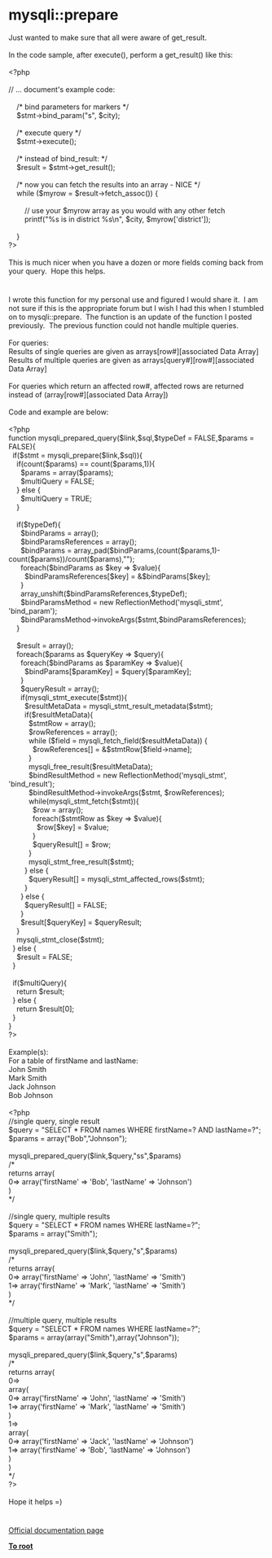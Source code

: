 # mysqli::prepare




<div class="phpcode"><span class="html">
Just wanted to make sure that all were aware of get_result.<br><br>In the code sample, after execute(), perform a get_result() like this:<br><br><span class="default">&lt;?php<br><br></span><span class="comment">// ... document&apos;s example code:<br><br>&#xA0; &#xA0; /* bind parameters for markers */<br>&#xA0; &#xA0; </span><span class="default">$stmt</span><span class="keyword">-&gt;</span><span class="default">bind_param</span><span class="keyword">(</span><span class="string">&quot;s&quot;</span><span class="keyword">, </span><span class="default">$city</span><span class="keyword">);<br><br>&#xA0; &#xA0; </span><span class="comment">/* execute query */<br>&#xA0; &#xA0; </span><span class="default">$stmt</span><span class="keyword">-&gt;</span><span class="default">execute</span><span class="keyword">();<br><br>&#xA0; &#xA0; </span><span class="comment">/* instead of bind_result: */<br>&#xA0; &#xA0; </span><span class="default">$result </span><span class="keyword">= </span><span class="default">$stmt</span><span class="keyword">-&gt;</span><span class="default">get_result</span><span class="keyword">();<br><br>&#xA0; &#xA0; </span><span class="comment">/* now you can fetch the results into an array - NICE */<br>&#xA0; &#xA0; </span><span class="keyword">while (</span><span class="default">$myrow </span><span class="keyword">= </span><span class="default">$result</span><span class="keyword">-&gt;</span><span class="default">fetch_assoc</span><span class="keyword">()) {<br><br>&#xA0; &#xA0; &#xA0; &#xA0; </span><span class="comment">// use your $myrow array as you would with any other fetch<br>&#xA0; &#xA0; &#xA0; &#xA0; </span><span class="default">printf</span><span class="keyword">(</span><span class="string">&quot;%s is in district %s\n&quot;</span><span class="keyword">, </span><span class="default">$city</span><span class="keyword">, </span><span class="default">$myrow</span><span class="keyword">[</span><span class="string">&apos;district&apos;</span><span class="keyword">]);<br><br>&#xA0; &#xA0; }<br></span><span class="default">?&gt;<br></span><br>This is much nicer when you have a dozen or more fields coming back from your query.&#xA0; Hope this helps.</span>
</div>
  

#


<div class="phpcode"><span class="html">
I wrote this function for my personal use and figured I would share it.&#xA0; I am not sure if this is the appropriate forum but I wish I had this when I stumbled on to mysqli::prepare.&#xA0; The function is an update of the function I posted previously.&#xA0; The previous function could not handle multiple queries.
<br>
<br>For queries:
<br>Results of single queries are given as arrays[row#][associated Data Array]
<br>Results of multiple queries are given as arrays[query#][row#][associated Data Array]
<br>
<br>For queries which return an affected row#, affected rows are returned instead of (array[row#][associated Data Array])
<br>
<br>Code and example are below:
<br>
<br><span class="default">&lt;?php
<br></span><span class="keyword">function </span><span class="default">mysqli_prepared_query</span><span class="keyword">(</span><span class="default">$link</span><span class="keyword">,</span><span class="default">$sql</span><span class="keyword">,</span><span class="default">$typeDef </span><span class="keyword">= </span><span class="default">FALSE</span><span class="keyword">,</span><span class="default">$params </span><span class="keyword">= </span><span class="default">FALSE</span><span class="keyword">){
<br>&#xA0; if(</span><span class="default">$stmt </span><span class="keyword">= </span><span class="default">mysqli_prepare</span><span class="keyword">(</span><span class="default">$link</span><span class="keyword">,</span><span class="default">$sql</span><span class="keyword">)){
<br>&#xA0; &#xA0; if(</span><span class="default">count</span><span class="keyword">(</span><span class="default">$params</span><span class="keyword">) == </span><span class="default">count</span><span class="keyword">(</span><span class="default">$params</span><span class="keyword">,</span><span class="default">1</span><span class="keyword">)){
<br>&#xA0; &#xA0; &#xA0; </span><span class="default">$params </span><span class="keyword">= array(</span><span class="default">$params</span><span class="keyword">);
<br>&#xA0; &#xA0; &#xA0; </span><span class="default">$multiQuery </span><span class="keyword">= </span><span class="default">FALSE</span><span class="keyword">;
<br>&#xA0; &#xA0; } else {
<br>&#xA0; &#xA0; &#xA0; </span><span class="default">$multiQuery </span><span class="keyword">= </span><span class="default">TRUE</span><span class="keyword">;
<br>&#xA0; &#xA0; }&#xA0; 
<br>&#xA0; &#xA0; 
<br>&#xA0; &#xA0; if(</span><span class="default">$typeDef</span><span class="keyword">){
<br>&#xA0; &#xA0; &#xA0; </span><span class="default">$bindParams </span><span class="keyword">= array();&#xA0; &#xA0; 
<br>&#xA0; &#xA0; &#xA0; </span><span class="default">$bindParamsReferences </span><span class="keyword">= array();
<br>&#xA0; &#xA0; &#xA0; </span><span class="default">$bindParams </span><span class="keyword">= </span><span class="default">array_pad</span><span class="keyword">(</span><span class="default">$bindParams</span><span class="keyword">,(</span><span class="default">count</span><span class="keyword">(</span><span class="default">$params</span><span class="keyword">,</span><span class="default">1</span><span class="keyword">)-</span><span class="default">count</span><span class="keyword">(</span><span class="default">$params</span><span class="keyword">))/</span><span class="default">count</span><span class="keyword">(</span><span class="default">$params</span><span class="keyword">),</span><span class="string">&quot;&quot;</span><span class="keyword">);&#xA0; &#xA0; &#xA0; &#xA0;&#xA0; 
<br>&#xA0; &#xA0; &#xA0; foreach(</span><span class="default">$bindParams </span><span class="keyword">as </span><span class="default">$key </span><span class="keyword">=&gt; </span><span class="default">$value</span><span class="keyword">){
<br>&#xA0; &#xA0; &#xA0; &#xA0; </span><span class="default">$bindParamsReferences</span><span class="keyword">[</span><span class="default">$key</span><span class="keyword">] = &amp;</span><span class="default">$bindParams</span><span class="keyword">[</span><span class="default">$key</span><span class="keyword">];&#xA0; 
<br>&#xA0; &#xA0; &#xA0; }
<br>&#xA0; &#xA0; &#xA0; </span><span class="default">array_unshift</span><span class="keyword">(</span><span class="default">$bindParamsReferences</span><span class="keyword">,</span><span class="default">$typeDef</span><span class="keyword">);
<br>&#xA0; &#xA0; &#xA0; </span><span class="default">$bindParamsMethod </span><span class="keyword">= new </span><span class="default">ReflectionMethod</span><span class="keyword">(</span><span class="string">&apos;mysqli_stmt&apos;</span><span class="keyword">, </span><span class="string">&apos;bind_param&apos;</span><span class="keyword">);
<br>&#xA0; &#xA0; &#xA0; </span><span class="default">$bindParamsMethod</span><span class="keyword">-&gt;</span><span class="default">invokeArgs</span><span class="keyword">(</span><span class="default">$stmt</span><span class="keyword">,</span><span class="default">$bindParamsReferences</span><span class="keyword">);
<br>&#xA0; &#xA0; }
<br>&#xA0; &#xA0; 
<br>&#xA0; &#xA0; </span><span class="default">$result </span><span class="keyword">= array();
<br>&#xA0; &#xA0; foreach(</span><span class="default">$params </span><span class="keyword">as </span><span class="default">$queryKey </span><span class="keyword">=&gt; </span><span class="default">$query</span><span class="keyword">){
<br>&#xA0; &#xA0; &#xA0; foreach(</span><span class="default">$bindParams </span><span class="keyword">as </span><span class="default">$paramKey </span><span class="keyword">=&gt; </span><span class="default">$value</span><span class="keyword">){
<br>&#xA0; &#xA0; &#xA0; &#xA0; </span><span class="default">$bindParams</span><span class="keyword">[</span><span class="default">$paramKey</span><span class="keyword">] = </span><span class="default">$query</span><span class="keyword">[</span><span class="default">$paramKey</span><span class="keyword">];
<br>&#xA0; &#xA0; &#xA0; }
<br>&#xA0; &#xA0; &#xA0; </span><span class="default">$queryResult </span><span class="keyword">= array();
<br>&#xA0; &#xA0; &#xA0; if(</span><span class="default">mysqli_stmt_execute</span><span class="keyword">(</span><span class="default">$stmt</span><span class="keyword">)){
<br>&#xA0; &#xA0; &#xA0; &#xA0; </span><span class="default">$resultMetaData </span><span class="keyword">= </span><span class="default">mysqli_stmt_result_metadata</span><span class="keyword">(</span><span class="default">$stmt</span><span class="keyword">);
<br>&#xA0; &#xA0; &#xA0; &#xA0; if(</span><span class="default">$resultMetaData</span><span class="keyword">){&#xA0; &#xA0; &#xA0; &#xA0; &#xA0; &#xA0; &#xA0; &#xA0; &#xA0; &#xA0; &#xA0; &#xA0; &#xA0; &#xA0; &#xA0; &#xA0; &#xA0; &#xA0; &#xA0; &#xA0; &#xA0; &#xA0; &#xA0; &#xA0; &#xA0; &#xA0; &#xA0; &#xA0; &#xA0; &#xA0; &#xA0; &#xA0; &#xA0; &#xA0; &#xA0; &#xA0; &#xA0; &#xA0; &#xA0;&#xA0; 
<br>&#xA0; &#xA0; &#xA0; &#xA0; &#xA0; </span><span class="default">$stmtRow </span><span class="keyword">= array();&#xA0;&#xA0; 
<br>&#xA0; &#xA0; &#xA0; &#xA0; &#xA0; </span><span class="default">$rowReferences </span><span class="keyword">= array(); 
<br>&#xA0; &#xA0; &#xA0; &#xA0; &#xA0; while (</span><span class="default">$field </span><span class="keyword">= </span><span class="default">mysqli_fetch_field</span><span class="keyword">(</span><span class="default">$resultMetaData</span><span class="keyword">)) { 
<br>&#xA0; &#xA0; &#xA0; &#xA0; &#xA0; &#xA0; </span><span class="default">$rowReferences</span><span class="keyword">[] = &amp;</span><span class="default">$stmtRow</span><span class="keyword">[</span><span class="default">$field</span><span class="keyword">-&gt;</span><span class="default">name</span><span class="keyword">]; 
<br>&#xA0; &#xA0; &#xA0; &#xA0; &#xA0; }&#xA0; &#xA0; &#xA0; &#xA0; &#xA0; &#xA0; &#xA0; &#xA0; &#xA0; &#xA0; &#xA0; &#xA0; &#xA0; &#xA0; &#xA0; &#xA0; 
<br>&#xA0; &#xA0; &#xA0; &#xA0; &#xA0; </span><span class="default">mysqli_free_result</span><span class="keyword">(</span><span class="default">$resultMetaData</span><span class="keyword">);
<br>&#xA0; &#xA0; &#xA0; &#xA0; &#xA0; </span><span class="default">$bindResultMethod </span><span class="keyword">= new </span><span class="default">ReflectionMethod</span><span class="keyword">(</span><span class="string">&apos;mysqli_stmt&apos;</span><span class="keyword">, </span><span class="string">&apos;bind_result&apos;</span><span class="keyword">); 
<br>&#xA0; &#xA0; &#xA0; &#xA0; &#xA0; </span><span class="default">$bindResultMethod</span><span class="keyword">-&gt;</span><span class="default">invokeArgs</span><span class="keyword">(</span><span class="default">$stmt</span><span class="keyword">, </span><span class="default">$rowReferences</span><span class="keyword">);
<br>&#xA0; &#xA0; &#xA0; &#xA0; &#xA0; while(</span><span class="default">mysqli_stmt_fetch</span><span class="keyword">(</span><span class="default">$stmt</span><span class="keyword">)){
<br>&#xA0; &#xA0; &#xA0; &#xA0; &#xA0; &#xA0; </span><span class="default">$row </span><span class="keyword">= array();
<br>&#xA0; &#xA0; &#xA0; &#xA0; &#xA0; &#xA0; foreach(</span><span class="default">$stmtRow </span><span class="keyword">as </span><span class="default">$key </span><span class="keyword">=&gt; </span><span class="default">$value</span><span class="keyword">){
<br>&#xA0; &#xA0; &#xA0; &#xA0; &#xA0; &#xA0; &#xA0; </span><span class="default">$row</span><span class="keyword">[</span><span class="default">$key</span><span class="keyword">] = </span><span class="default">$value</span><span class="keyword">;&#xA0; &#xA0; &#xA0; &#xA0; &#xA0;&#xA0; 
<br>&#xA0; &#xA0; &#xA0; &#xA0; &#xA0; &#xA0; }
<br>&#xA0; &#xA0; &#xA0; &#xA0; &#xA0; &#xA0; </span><span class="default">$queryResult</span><span class="keyword">[] = </span><span class="default">$row</span><span class="keyword">;
<br>&#xA0; &#xA0; &#xA0; &#xA0; &#xA0; }
<br>&#xA0; &#xA0; &#xA0; &#xA0; &#xA0; </span><span class="default">mysqli_stmt_free_result</span><span class="keyword">(</span><span class="default">$stmt</span><span class="keyword">);
<br>&#xA0; &#xA0; &#xA0; &#xA0; } else {
<br>&#xA0; &#xA0; &#xA0; &#xA0; &#xA0; </span><span class="default">$queryResult</span><span class="keyword">[] = </span><span class="default">mysqli_stmt_affected_rows</span><span class="keyword">(</span><span class="default">$stmt</span><span class="keyword">);
<br>&#xA0; &#xA0; &#xA0; &#xA0; }
<br>&#xA0; &#xA0; &#xA0; } else {
<br>&#xA0; &#xA0; &#xA0; &#xA0; </span><span class="default">$queryResult</span><span class="keyword">[] = </span><span class="default">FALSE</span><span class="keyword">;
<br>&#xA0; &#xA0; &#xA0; } 
<br>&#xA0; &#xA0; &#xA0; </span><span class="default">$result</span><span class="keyword">[</span><span class="default">$queryKey</span><span class="keyword">] = </span><span class="default">$queryResult</span><span class="keyword">;
<br>&#xA0; &#xA0; }
<br>&#xA0; &#xA0; </span><span class="default">mysqli_stmt_close</span><span class="keyword">(</span><span class="default">$stmt</span><span class="keyword">);&#xA0;&#xA0; 
<br>&#xA0; } else {
<br>&#xA0; &#xA0; </span><span class="default">$result </span><span class="keyword">= </span><span class="default">FALSE</span><span class="keyword">;
<br>&#xA0; }
<br>&#xA0; 
<br>&#xA0; if(</span><span class="default">$multiQuery</span><span class="keyword">){
<br>&#xA0; &#xA0; return </span><span class="default">$result</span><span class="keyword">;
<br>&#xA0; } else {
<br>&#xA0; &#xA0; return </span><span class="default">$result</span><span class="keyword">[</span><span class="default">0</span><span class="keyword">];
<br>&#xA0; }
<br>}
<br></span><span class="default">?&gt;
<br></span>
<br>Example(s):
<br>For a table of firstName and lastName:
<br>John Smith
<br>Mark Smith
<br>Jack Johnson
<br>Bob Johnson
<br>
<br><span class="default">&lt;?php
<br></span><span class="comment">//single query, single result
<br></span><span class="default">$query </span><span class="keyword">= </span><span class="string">&quot;SELECT * FROM names WHERE firstName=? AND lastName=?&quot;</span><span class="keyword">;
<br></span><span class="default">$params </span><span class="keyword">= array(</span><span class="string">&quot;Bob&quot;</span><span class="keyword">,</span><span class="string">&quot;Johnson&quot;</span><span class="keyword">);
<br>
<br></span><span class="default">mysqli_prepared_query</span><span class="keyword">(</span><span class="default">$link</span><span class="keyword">,</span><span class="default">$query</span><span class="keyword">,</span><span class="string">&quot;ss&quot;</span><span class="keyword">,</span><span class="default">$params</span><span class="keyword">)
<br></span><span class="comment">/*
<br>returns array(
<br>0=&gt; array(&apos;firstName&apos; =&gt; &apos;Bob&apos;, &apos;lastName&apos; =&gt; &apos;Johnson&apos;)
<br>)
<br>*/
<br>
<br>//single query, multiple results
<br></span><span class="default">$query </span><span class="keyword">= </span><span class="string">&quot;SELECT * FROM names WHERE lastName=?&quot;</span><span class="keyword">;
<br></span><span class="default">$params </span><span class="keyword">= array(</span><span class="string">&quot;Smith&quot;</span><span class="keyword">);
<br>
<br></span><span class="default">mysqli_prepared_query</span><span class="keyword">(</span><span class="default">$link</span><span class="keyword">,</span><span class="default">$query</span><span class="keyword">,</span><span class="string">&quot;s&quot;</span><span class="keyword">,</span><span class="default">$params</span><span class="keyword">)
<br></span><span class="comment">/*
<br>returns array(
<br>0=&gt; array(&apos;firstName&apos; =&gt; &apos;John&apos;, &apos;lastName&apos; =&gt; &apos;Smith&apos;)
<br>1=&gt; array(&apos;firstName&apos; =&gt; &apos;Mark&apos;, &apos;lastName&apos; =&gt; &apos;Smith&apos;)
<br>)
<br>*/
<br>
<br>//multiple query, multiple results
<br></span><span class="default">$query </span><span class="keyword">= </span><span class="string">&quot;SELECT * FROM names WHERE lastName=?&quot;</span><span class="keyword">;
<br></span><span class="default">$params </span><span class="keyword">= array(array(</span><span class="string">&quot;Smith&quot;</span><span class="keyword">),array(</span><span class="string">&quot;Johnson&quot;</span><span class="keyword">));
<br>
<br></span><span class="default">mysqli_prepared_query</span><span class="keyword">(</span><span class="default">$link</span><span class="keyword">,</span><span class="default">$query</span><span class="keyword">,</span><span class="string">&quot;s&quot;</span><span class="keyword">,</span><span class="default">$params</span><span class="keyword">)
<br></span><span class="comment">/*
<br>returns array(
<br>0=&gt;
<br>array(
<br>0=&gt; array(&apos;firstName&apos; =&gt; &apos;John&apos;, &apos;lastName&apos; =&gt; &apos;Smith&apos;)
<br>1=&gt; array(&apos;firstName&apos; =&gt; &apos;Mark&apos;, &apos;lastName&apos; =&gt; &apos;Smith&apos;)
<br>)
<br>1=&gt;
<br>array(
<br>0=&gt; array(&apos;firstName&apos; =&gt; &apos;Jack&apos;, &apos;lastName&apos; =&gt; &apos;Johnson&apos;)
<br>1=&gt; array(&apos;firstName&apos; =&gt; &apos;Bob&apos;, &apos;lastName&apos; =&gt; &apos;Johnson&apos;)
<br>)
<br>)
<br>*/
<br></span><span class="default">?&gt;
<br></span>
<br>Hope it helps =)</span>
</div>
  

#

[Official documentation page](https://www.php.net/manual/en/mysqli.prepare.php)

**[To root](/README.md)**